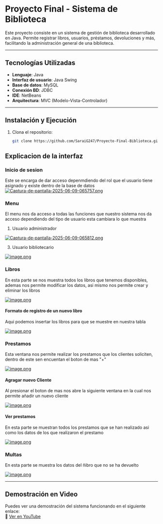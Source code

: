 # Proyecto Final - Sistema de Biblioteca

Este proyecto consiste en un sistema de gestión de biblioteca desarrollado en Java. Permite registrar libros, usuarios, préstamos, devoluciones y más, facilitando la administración general de una biblioteca.

---

## Tecnologías Utilizadas

- **Lenguaje**: Java
- **Interfaz de usuario**: Java Swing
- **Base de datos**: MySQL
- **Conexión BD**: JDBC
- **IDE**: NetBeans
- **Arquitectura**: MVC (Modelo-Vista-Controlador)

---

##  Instalación y Ejecución

1. Clona el repositorio:
   ```bash
   git clone https://github.com/SaraiG247/Proyecto-Final-Biblioteca.git

## Explicacion de la interfaz
### Inicio de sesion
Este se encarga de dar acceso depenmdiendo del rol que el usuario tiene asignado y existe dentro de la base de datos
[![Captura-de-pantalla-2025-06-09-065757.png](https://i.postimg.cc/rpZkHGF9/Captura-de-pantalla-2025-06-09-065757.png)](https://postimg.cc/3yGV4vGy)

### Menu
El menu nos da acceso a todas las funciones que nuestro sistema nos da acceso dependiendo del tipo de usuario esta cambiara lo que muestra
1. Usuario administrador

[![Captura-de-pantalla-2025-06-09-065812.png](https://i.postimg.cc/PqTJHMHs/Captura-de-pantalla-2025-06-09-065812.png)](https://postimg.cc/NKCB7mLp)

3. Usuario bibliotecario

[![image.png](https://i.postimg.cc/Bbk57VdG/image.png)](https://postimg.cc/sGPZvwjn)

### Libros
En esta parte se nos muestra todos los libros que tenemos disponibles, ademas nos permite modificar los datos, asi mismo nos permite crear y eliminar los libros 

[![image.png](https://i.postimg.cc/854jMbY3/image.png)](https://postimg.cc/627WNCtL)

#### Formato de registro de un nuevo libro
Aqui podemos insertar los libros para que se muestre en nuestra tabla

[![image.png](https://i.postimg.cc/Y04M0fBQ/image.png)](https://postimg.cc/RJzjbtF0)


### Prestamos
Esta ventana nos permite realizar los prestamos que los clientes soliciten, dentro de este sen encuentan el boton de mas "+"

[![image.png](https://i.postimg.cc/TYCFFW86/image.png)](https://postimg.cc/vcx06THq)

#### Agragar nuevo Cliente
Al presionar el boton de mas nos abre la siguiente ventana en la cual nos permite añadir un nuevo cliente

[![image.png](https://i.postimg.cc/SNvVcLFJ/image.png)](https://postimg.cc/CzbjgqKg)

#### Ver prestamos
En esta parte se muestran todos los prestamos que se han realizado asi como los datos de los que realizaron el prestamo

[![image.png](https://i.postimg.cc/C5vZcP6s/image.png)](https://postimg.cc/30vJRBhk)

### Multas
En esta parte se muestra los datos del ñibro que no se ha devuelto

[![image.png](https://i.postimg.cc/MZhXpBJT/image.png)](https://postimg.cc/6TfBHy3J)



---
## Demostración en Video

Puedes ver una demostración del sistema funcionando en el siguiente enlace:  
🔗 [Ver en YouTube](https://youtu.be/pTgJs6feJnk)

